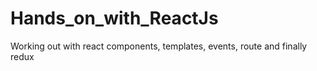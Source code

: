 # Hands_on_with_ReactJs
Working out with react components, templates, events, route and finally redux

